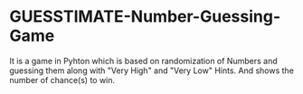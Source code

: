 # GUESSTIMATE-Number-Guessing-Game
It is a game in Pyhton which is based on randomization of Numbers and guessing them along with "Very High" and "Very Low" Hints.
And shows the number of chance(s) to win.
